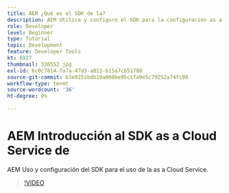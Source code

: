 ```yaml
---
title: AEM ¿Qué es el SDK de la?
description: AEM Utilice y configure el SDK para la configuración as a Cloud Service de la.
role: Developer
level: Beginner
type: Tutorial
topic: Development
feature: Developer Tools
kt: 6927
thumbnail: 330552.jpg
exl-id: 6c0c7814-fa7a-47d3-a811-b15a7cb51780
source-git-commit: b3e9251bdb18a008be95c1fa9e5c79252a74fc98
workflow-type: tm+mt
source-wordcount: '36'
ht-degree: 0%

---
```


# AEM Introducción al SDK as a Cloud Service de

AEM Uso y configuración del SDK para el uso de la as a Cloud Service.

>[!VIDEO](https://video.tv.adobe.com/v/330552?quality=12&learn=on)
